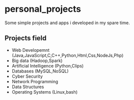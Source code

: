 # personal_projects

Some simple projects and apps i developed in my spare time.

## Projects field
+ Web Developemnt (Java,JavaScript,C,C++,Python,Html,Css,NodeJs,Php)
+ Big data (Hadoop,Spark)
+ Artificial Intelligence (Python,Clips)
+ Databases (MySQL,NoSQL)
+ Cyber Security
+ Network Programming
+ Data Structures
+ Operating Systems (Linux,bash)

